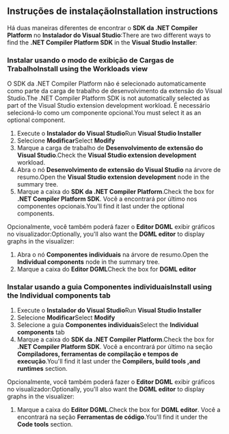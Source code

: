 ## <a name="installation-instructions"></a><span data-ttu-id="d40e6-101">Instruções de instalação</span><span class="sxs-lookup"><span data-stu-id="d40e6-101">Installation instructions</span></span> 

<span data-ttu-id="d40e6-102">Há duas maneiras diferentes de encontrar o **SDK da .NET Compiler Platform** no **Instalador do Visual Studio**:</span><span class="sxs-lookup"><span data-stu-id="d40e6-102">There are two different ways to find the **.NET Compiler Platform SDK** in the **Visual Studio Installer**:</span></span>

### <a name="install-using-the-workloads-view"></a><span data-ttu-id="d40e6-103">Instalar usando o modo de exibição de Cargas de Trabalho</span><span class="sxs-lookup"><span data-stu-id="d40e6-103">Install using the Workloads view</span></span>

<span data-ttu-id="d40e6-104">O SDK da .NET Compiler Platform não é selecionado automaticamente como parte da carga de trabalho de desenvolvimento da extensão do Visual Studio.</span><span class="sxs-lookup"><span data-stu-id="d40e6-104">The .NET Compiler Platform SDK is not automatically selected as part of the Visual Studio extension development workload.</span></span> <span data-ttu-id="d40e6-105">É necessário selecioná-lo como um componente opcional.</span><span class="sxs-lookup"><span data-stu-id="d40e6-105">You must select it as an optional component.</span></span>

1. <span data-ttu-id="d40e6-106">Execute o **Instalador do Visual Studio**</span><span class="sxs-lookup"><span data-stu-id="d40e6-106">Run **Visual Studio Installer**</span></span> 
1. <span data-ttu-id="d40e6-107">Selecione **Modificar**</span><span class="sxs-lookup"><span data-stu-id="d40e6-107">Select **Modify**</span></span> 
1. <span data-ttu-id="d40e6-108">Marque a carga de trabalho de **Desenvolvimento de extensão do Visual Studio**.</span><span class="sxs-lookup"><span data-stu-id="d40e6-108">Check the **Visual Studio extension development** workload.</span></span>
1. <span data-ttu-id="d40e6-109">Abra o nó **Desenvolvimento de extensão do Visual Studio** na árvore de resumo.</span><span class="sxs-lookup"><span data-stu-id="d40e6-109">Open the **Visual Studio extension development** node in the summary tree.</span></span>
1. <span data-ttu-id="d40e6-110">Marque a caixa do **SDK da .NET Compiler Platform**.</span><span class="sxs-lookup"><span data-stu-id="d40e6-110">Check the box for **.NET Compiler Platform SDK**.</span></span> <span data-ttu-id="d40e6-111">Você a encontrará por último nos componentes opcionais.</span><span class="sxs-lookup"><span data-stu-id="d40e6-111">You'll find it last under the optional components.</span></span>

<span data-ttu-id="d40e6-112">Opcionalmente, você também poderá fazer o **Editor DGML** exibir gráficos no visualizador:</span><span class="sxs-lookup"><span data-stu-id="d40e6-112">Optionally, you'll also want the **DGML editor** to display graphs in the visualizer:</span></span>

1. <span data-ttu-id="d40e6-113">Abra o nó **Componentes individuais** na árvore de resumo.</span><span class="sxs-lookup"><span data-stu-id="d40e6-113">Open the **Individual components** node in the summary tree.</span></span>
1. <span data-ttu-id="d40e6-114">Marque a caixa do **Editor DGML**</span><span class="sxs-lookup"><span data-stu-id="d40e6-114">Check the box for **DGML editor**</span></span>

### <a name="install-using-the-individual-components-tab"></a><span data-ttu-id="d40e6-115">Instalar usando a guia Componentes individuais</span><span class="sxs-lookup"><span data-stu-id="d40e6-115">Install using the Individual components tab</span></span>

1. <span data-ttu-id="d40e6-116">Execute o **Instalador do Visual Studio**</span><span class="sxs-lookup"><span data-stu-id="d40e6-116">Run **Visual Studio Installer**</span></span> 
1. <span data-ttu-id="d40e6-117">Selecione **Modificar**</span><span class="sxs-lookup"><span data-stu-id="d40e6-117">Select **Modify**</span></span> 
1. <span data-ttu-id="d40e6-118">Selecione a guia **Componentes individuais**</span><span class="sxs-lookup"><span data-stu-id="d40e6-118">Select the **Individual components** tab</span></span> 
1. <span data-ttu-id="d40e6-119">Marque a caixa do **SDK da .NET Compiler Platform**.</span><span class="sxs-lookup"><span data-stu-id="d40e6-119">Check the box for **.NET Compiler Platform SDK**.</span></span> <span data-ttu-id="d40e6-120">Você a encontrará por último na seção **Compiladores, ferramentas de compilação e tempos de execução**.</span><span class="sxs-lookup"><span data-stu-id="d40e6-120">You'll find it last under the **Compilers, build tools ,and runtimes** section.</span></span>

<span data-ttu-id="d40e6-121">Opcionalmente, você também poderá fazer o **Editor DGML** exibir gráficos no visualizador:</span><span class="sxs-lookup"><span data-stu-id="d40e6-121">Optionally, you'll also want the **DGML editor** to display graphs in the visualizer:</span></span>

1. <span data-ttu-id="d40e6-122">Marque a caixa do **Editor DGML**.</span><span class="sxs-lookup"><span data-stu-id="d40e6-122">Check the box for **DGML editor**.</span></span> <span data-ttu-id="d40e6-123">Você a encontrará na seção **Ferramentas de código**.</span><span class="sxs-lookup"><span data-stu-id="d40e6-123">You'll find it under the **Code tools** section.</span></span>
